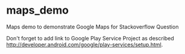 maps_demo
=========

Maps demo to demonstrate Google Maps for Stackoverflow Question

Don't forget to add link to Google Play Service Project as described http://developer.android.com/google/play-services/setup.html.
